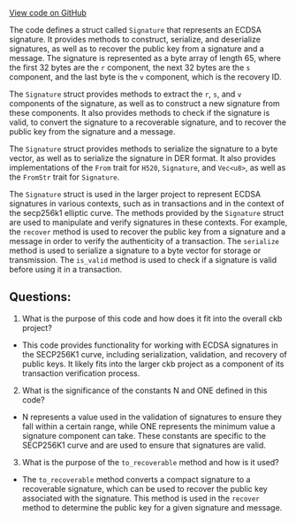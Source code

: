 [View code on GitHub](https://github.com/nervosnetwork/ckb/blob/develop/util/crypto/src/secp/signature.rs)

The code defines a struct called `Signature` that represents an ECDSA signature. It provides methods to construct, serialize, and deserialize signatures, as well as to recover the public key from a signature and a message. The signature is represented as a byte array of length 65, where the first 32 bytes are the `r` component, the next 32 bytes are the `s` component, and the last byte is the `v` component, which is the recovery ID.

The `Signature` struct provides methods to extract the `r`, `s`, and `v` components of the signature, as well as to construct a new signature from these components. It also provides methods to check if the signature is valid, to convert the signature to a recoverable signature, and to recover the public key from the signature and a message.

The `Signature` struct provides methods to serialize the signature to a byte vector, as well as to serialize the signature in DER format. It also provides implementations of the `From` trait for `H520`, `Signature`, and `Vec<u8>`, as well as the `FromStr` trait for `Signature`.

The `Signature` struct is used in the larger project to represent ECDSA signatures in various contexts, such as in transactions and in the context of the secp256k1 elliptic curve. The methods provided by the `Signature` struct are used to manipulate and verify signatures in these contexts. For example, the `recover` method is used to recover the public key from a signature and a message in order to verify the authenticity of a transaction. The `serialize` method is used to serialize a signature to a byte vector for storage or transmission. The `is_valid` method is used to check if a signature is valid before using it in a transaction.
## Questions:
 1. What is the purpose of this code and how does it fit into the overall ckb project?
- This code provides functionality for working with ECDSA signatures in the SECP256K1 curve, including serialization, validation, and recovery of public keys. It likely fits into the larger ckb project as a component of its transaction verification process.

2. What is the significance of the constants N and ONE defined in this code?
- N represents a value used in the validation of signatures to ensure they fall within a certain range, while ONE represents the minimum value a signature component can take. These constants are specific to the SECP256K1 curve and are used to ensure that signatures are valid.

3. What is the purpose of the `to_recoverable` method and how is it used?
- The `to_recoverable` method converts a compact signature to a recoverable signature, which can be used to recover the public key associated with the signature. This method is used in the `recover` method to determine the public key for a given signature and message.
